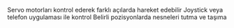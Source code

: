 Servo motorları kontrol ederek farklı açılarda hareket edebilir
Joystick veya telefon uygulaması ile kontrol
Belirli pozisyonlarda nesneleri tutma ve taşıma
